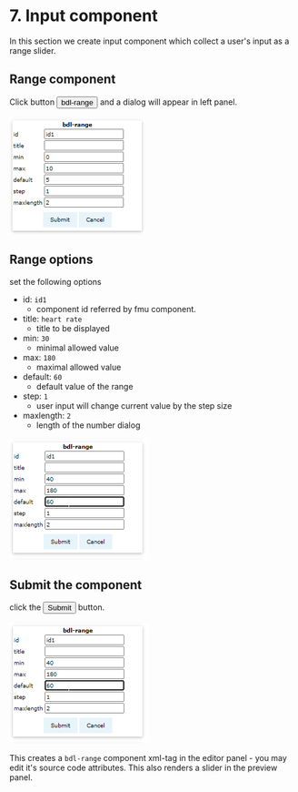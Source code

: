 # 7. Input component

In this section we create input component which collect a user's input as a range slider.

## Range component

Click button <button>bdl-range</button> and a dialog will appear in left panel.

![EditorRange](../img/EditorRange.png)

## Range options

set the following options
- id: `id1` 
  - component id referred by fmu component.
- title: `heart rate` 
  - title to be displayed
- min: `30` 
  - minimal allowed value 
- max: `180` 
  - maximal allowed value
- default: `60` 
  - default value of the range
- step: `1` 
  - user input will change current value by the step size
- maxlength: `2` 
  - length of the number dialog

![EditorRange2](../img/EditorRange2.png)
## Submit the component

click the <button>Submit</button> button.

![EditorRange2](../img/EditorRange2.png)

This creates a `bdl-range` component xml-tag in the editor panel - you may edit it's source code attributes. This also renders a slider in the preview panel.
